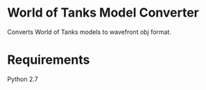 # World of Tanks Model Converter
Converts World of Tanks models to wavefront obj format.

# Requirements
Python 2.7
